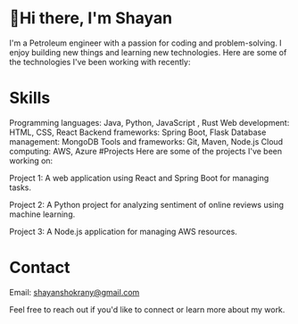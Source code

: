 # 👋Hi there, I'm Shayan 
I'm a Petroleum engineer with a passion for coding and problem-solving. I enjoy building new things and learning new technologies. Here are some of the technologies I've been working with recently:


# Skills
Programming languages: Java, Python, JavaScript , Rust
Web development: HTML, CSS, React
Backend frameworks: Spring Boot, Flask
Database management: MongoDB
Tools and frameworks: Git, Maven, Node.js
Cloud computing: AWS, Azure
#Projects
Here are some of the projects I've been working on:

Project 1: A web application using React and Spring Boot for managing tasks.

Project 2: A Python project for analyzing sentiment of online reviews using machine learning.

Project 3: A Node.js application for managing AWS resources.

# Contact

Email: shayanshokrany@gmail.com

Feel free to reach out if you'd like to connect or learn more about my work.
